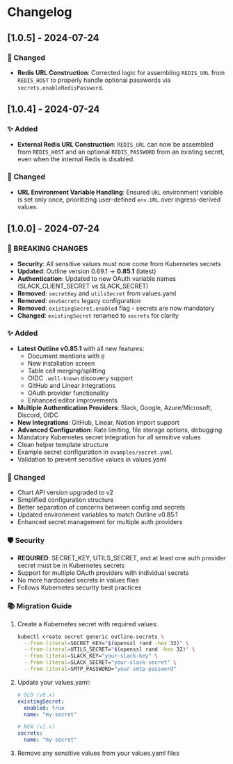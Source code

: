 # Changelog

## [1.0.5] - 2024-07-24

### 🔧 Changed
- **Redis URL Construction**: Corrected logic for assembling `REDIS_URL` from `REDIS_HOST` to properly handle optional passwords via `secrets.enableRedisPassword`.

## [1.0.4] - 2024-07-24

### ✨ Added
- **External Redis URL Construction**: `REDIS_URL` can now be assembled from `REDIS_HOST` and an optional `REDIS_PASSWORD` from an existing secret, even when the internal Redis is disabled.

### 🔧 Changed
- **URL Environment Variable Handling**: Ensured `URL` environment variable is set only once, prioritizing user-defined `env.URL` over ingress-derived values.

## [1.0.0] - 2024-07-24

### 🚨 BREAKING CHANGES
- **Security**: All sensitive values must now come from Kubernetes secrets
- **Updated**: Outline version 0.69.1 → **0.85.1** (latest)
- **Authentication**: Updated to new OAuth variable names (SLACK_CLIENT_SECRET vs SLACK_SECRET)
- **Removed**: `secretKey` and `utilsSecret` from values.yaml
- **Removed**: `envSecrets` legacy configuration
- **Removed**: `existingSecret.enabled` flag - secrets are now mandatory
- **Changed**: `existingSecret` renamed to `secrets` for clarity

### ✨ Added
- **Latest Outline v0.85.1** with all new features:
  - Document mentions with `@`
  - New installation screen
  - Table cell merging/splitting
  - OIDC `.well-known` discovery support
  - GitHub and Linear integrations
  - OAuth provider functionality
  - Enhanced editor improvements
- **Multiple Authentication Providers**: Slack, Google, Azure/Microsoft, Discord, OIDC
- **New Integrations**: GitHub, Linear, Notion import support
- **Advanced Configuration**: Rate limiting, file storage options, debugging
- Mandatory Kubernetes secret integration for all sensitive values
- Clean helper template structure
- Example secret configuration in `examples/secret.yaml`
- Validation to prevent sensitive values in values.yaml

### 🔧 Changed
- Chart API version upgraded to v2
- Simplified configuration structure
- Better separation of concerns between config and secrets
- Updated environment variables to match Outline v0.85.1
- Enhanced secret management for multiple auth providers

### 🛡️ Security
- **REQUIRED**: SECRET_KEY, UTILS_SECRET, and at least one auth provider secret must be in Kubernetes secrets
- Support for multiple OAuth providers with individual secrets
- No more hardcoded secrets in values files
- Follows Kubernetes security best practices

### 📚 Migration Guide
1. Create a Kubernetes secret with required values:
   ```bash
   kubectl create secret generic outline-secrets \
     --from-literal=SECRET_KEY="$(openssl rand -hex 32)" \
     --from-literal=UTILS_SECRET="$(openssl rand -hex 32)" \
     --from-literal=SLACK_KEY="your-slack-key" \
     --from-literal=SLACK_SECRET="your-slack-secret" \
     --from-literal=SMTP_PASSWORD="your-smtp-password"
   ```

2. Update your values.yaml:
   ```yaml
   # OLD (v0.x)
   existingSecret:
     enabled: true
     name: "my-secret"
   
   # NEW (v1.x)
   secrets:
     name: "my-secret"
   ```

3. Remove any sensitive values from your values.yaml files